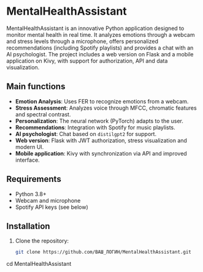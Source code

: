 # MentalHealthAssistant

MentalHealthAssistant is an innovative Python application designed to monitor mental health in real time. It analyzes emotions through a webcam and stress levels through a microphone, offers personalized recommendations (including Spotify playlists) and provides a chat with an AI psychologist. The project includes a web version on Flask and a mobile application on Kivy, with support for authorization, API and data visualization.

## Main functions
- **Emotion Analysis**: Uses FER to recognize emotions from a webcam.
- **Stress Assessment**: Analyzes voice through MFCC, chromatic features and spectral contrast.
- **Personalization**: The neural network (PyTorch) adapts to the user.
- **Recommendations**: Integration with Spotify for music playlists.
- **AI psychologist**: Chat based on `distilgpt2` for support.
- **Web version**: Flask with JWT authorization, stress visualization and modern UI.
- **Mobile application**: Kivy with synchronization via API and improved interface.

## Requirements
- Python 3.8+
- Webcam and microphone
- Spotify API keys (see below)

## Installation
1. Clone the repository:
   ```bash
   git clone https://github.com/ВАШ_ЛОГИН/MentalHealthAssistant.git
cd MentalHealthAssistant
